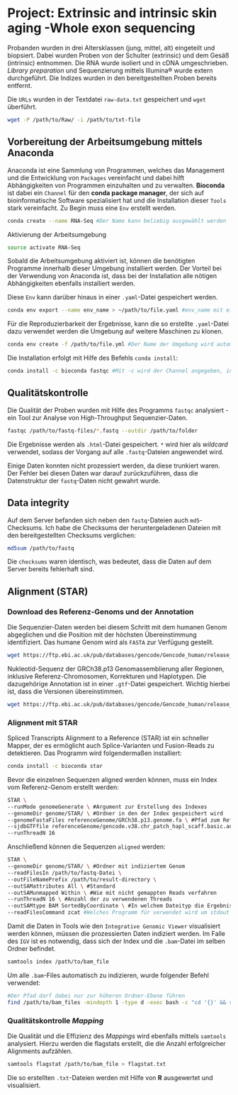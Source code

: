 

# Project: Extrinsic and intrinsic skin aging -Whole exon sequencing

Probanden wurden in drei Altersklassen (jung, mittel, alt) eingeteilt und biopsiert. Dabei wurden Proben von der Schulter (extrinsic) und dem Gesäß (intrinsic) entnommen. Die RNA wurde isoliert und in cDNA umgeschrieben. *Library preparation* und Sequenzierung mittels Illumina&reg; wurde extern durchgeführt. Die Indizes wurden in den bereitgestellten Proben bereits entfernt.

Die `URLs` wurden in der Textdatei `raw-data.txt` gespeichert und `wget` überführt.

  ```sh
  wget -P /path/to/Raw/ -i /path/to/txt-file
  ```

  ## Vorbereitung der Arbeitsumgebung mittels Anaconda

Anaconda ist eine Sammlung von Programmen, welches das Management und die Entwicklung von `Packages` vereinfacht und dabei hilft Abhängigkeiten von Programmen einzuhalten und zu verwalten. **Bioconda** ist dabei ein `Channel` für den **conda package manager**, der sich auf bioinformatische Software spezialisiert hat und die Installation dieser `Tools` stark vereinfacht. Zu Begin muss eine `Env` erstellt werden.

  ```bash
  conda create --name RNA-Seq #Der Name kann beliebig ausgewählt werden
  ```

Aktivierung der Arbeitsumgebung

  ```bash
  source activate RNA-Seq
  ```

Sobald die Arbeitsumgebung aktiviert ist, können die benötigten Programme innerhalb dieser Umgebung installiert werden. Der Vorteil bei der Verwendung von Anaconda ist, dass bei der Installation alle nötigen Abhängigkeiten ebenfalls installiert werden.

Diese `Env` kann darüber hinaus in einer `.yaml`-Datei gespeichert werden.

  ```bash
  conda env export --name env_name > ~/path/to/file.yaml #env_name mit eigentlichen Namen austauschen
  ```

Für die Reproduzierbarkeit der Ergebnisse, kann die so erstellte `.yaml`-Datei dazu verwendet werden die Umgebung auf weitere Maschinen zu klonen.

  ```bash
  conda env create -f /path/to/file.yml #Der Name der Umgebung wird automatisch übernommen
  ```

Die Installation erfolgt mit Hilfe des Befehls `conda install`:

  ```bash
  conda install -c bioconda fastqc #Mit -c wird der Channel angegeben, in dem sich das Programm befindet.
  ```

## Qualitätskontrolle

Die Qualität der Proben wurden mit Hilfe des Programms `fastqc` analysiert - ein Tool zur Analyse von High-Throughput Sequenzier-Daten.

  ```bash
  fastqc /path/to/fastq-files/*.fastq --outdir /path/to/folder
  ```

Die Ergebnisse werden als `.html`-Datei gespeichert. `*` wird hier als *wildcard* verwendet, sodass der Vorgang auf alle `.fastq`-Dateien angewendet wird.

Einige Daten konnten nicht prozessiert werden, da diese trunkiert waren. Der Fehler bei diesen Daten war darauf zurückzuführen, dass die Datenstruktur der `fastq`-Daten nicht gewahrt wurde.

## Data integrity

Auf dem Server befanden sich neben den `fastq`-Dateien auch `md5`-Checksums. Ich habe die Checksums der heruntergeladenen Dateien mit den bereitgestellten Checksums verglichen:

  ```bash
  md5sum /path/to/fastq
  ```

Die `checksums` waren identisch, was bedeutet, dass die Daten auf dem Server bereits fehlerhaft sind.

## Alignment (STAR)

### Download des Referenz-Genoms und der Annotation

Die Sequenzier-Daten werden bei diesem Schritt mit dem humanen Genom abgeglichen und die Position mit der höchsten Übereinstimmung identifiziert. Das humane Genom wird als `FASTA` zur Verfügung gestellt.

  ```bash
  wget https://ftp.ebi.ac.uk/pub/databases/gencode/Gencode_human/release_39/GRCh38.p13.genome.fa.gz
  ```

Nukleotid-Sequenz der GRCh38.p13 Genomassemblierung aller Regionen, inklusive Referenz-Chromosomen, Korrekturen und Haplotypen. Die dazugehörige Annotation ist in einer `.gtf`-Datei gespeichert. Wichtig hierbei ist, dass die Versionen übereinstimmen.

  ```bash
  wget https://ftp.ebi.ac.uk/pub/databases/gencode/Gencode_human/release_39/gencode.v39.chr_patch_hapl_scaff.annotation.gtf.gz
  ```

### Alignment mit STAR

Spliced Transcripts Alignment to a Reference (STAR) ist ein schneller Mapper, der es ermöglicht auch Splice-Varianten und Fusion-Reads zu detektieren. Das Programm wird folgendermaßen installiert:

  ```bash
  conda install -c bioconda star
  ```

Bevor die einzelnen Sequenzen aligned werden können, muss ein Index vom Referenz-Genom erstellt werden:

  ```bash
  STAR \
  --runMode genomeGenerate \ #Argument zur Erstellung des Indexes
  --genomeDir genome/STAR/ \ #Ordner in den der Index gespeichert wird
  --genomeFastaFiles referenceGenome/GRCh38.p13.genome.fa \ #Pfad zum Referenzgenonm
  --sjdbGTFfile referenceGenome/gencode.v38.chr_patch_hapl_scaff.basic.annotation.gtf \ #Pfad zur Annotation
  --runThreadN 16
  ```
  
  Anschließend können die Sequenzen `aligned` werden:

  ```bash
  STAR \
  --genomeDir genome/STAR/ \ #Ordner mit indiziertem Genom
  --readFilesIn /path/to/fastq-Datei \
  --outFileNamePrefix /path/to/result-directory \
  --outSAMattributes All \ #Standard
  --outSAMunmapped Within \ #Wie mit nicht gemappten Reads verfahren
  --runThreadN 16 \ #Anzahl der zu verwendenen Threads
  --outSAMtype BAM SortedByCoordinate \ #In welchem Dateityp die Ergebnisse zu speichern sind und wie sie zu sortieren sind
  --readFilesCommand zcat #Welches Programm für verwendet wird um stdout zu generieren
  ```

Damit die Daten in Tools wie den `Integrative Genomic Viewer` visualisiert werden können, müssen die prozessierten Daten indiziert werden. Im Falle des `IGV` ist es notwendig, dass sich der Index und die `.bam`-Datei im selben Ordner befindet.

  ```bash
  samtools index /path/to/bam_file
  ```

Um alle `.bam`-Files automatisch zu indizieren, wurde folgender Befehl verwendet:

  ```bash
  #Der Pfad darf dabei nur zur höheren Ordner-Ebene führen
  find /path/to/bam_files -mindepth 1 -type d -exec bash -c "cd '{}' && samtools index Aligned.sortedByCoord.out.bam" \; 
  ```

### Qualitätskontrolle *Mapping*

Die Qualität und die Effizienz des *Mappings* wird ebenfalls mittels `samtools` analysiert. Hierzu werden die flagstats erstellt, die die Anzahl erfolgreicher Alignments aufzählen.

  ```bash
  samtools flagstat /path/to/bam_file > flagstat.txt
  ```

Die so erstellten `.txt`-Dateien werden mit Hilfe von **R** ausgewertet und visualisiert.

